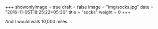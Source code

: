 +++
showonlyimage = true
draft = false
image = "img/socks.jpg"
date = "2016-11-05T18:25:22+05:30"
title = "socks"
weight = 0
+++

And I would walk 10,000 miles.

